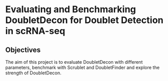# Evaluating and Benchmarking DoubletDecon for Doublet Detection in scRNA-seq

## Objectives
The aim of this project is to evaluate DoubletDecon with different parameters, benchmark with Scrublet and DoubletFinder and explore the strength of DoubletDecon.
